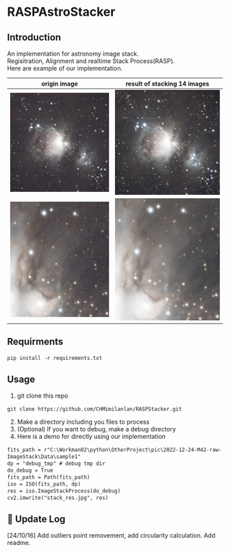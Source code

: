 # RASPAstroStacker


## Introduction
An implementation for astronomy image stack. \
Regisitration, Alignment and realtime Stack Process(RASP). \
Here are example of our implementation.

| origin image                          | result of stacking 14 images          |
|---------------------------------------|---------------------------------------|
| ![origin image](assert/0.jpg)         | ![stack result](assert/13.jpg)        |
| ![origin detail](assert/detail_0.jpg) | ![stack detail](assert/detail_13.jpg) |


## Requirments
```
pip install -r requirements.txt
```


## Usage
1. git clone this repo
```
git clone https://github.com/CHMimilanlan/RASPStacker.git
```
2. Make a directory including you files to process
3. (Optional) If you want to debug, make a debug directory
4. Here is a demo for directly using our implementation
```
fits_path = r"C:\Workman02\python\OtherProject\pic\2022-12-24-M42-raw-ImageStack\Data\sample1"
dp = "debug_tmp" # debug tmp dir
do_debug = True
fits_path = Path(fits_path)
iso = ISO(fits_path, dp)
res = iso.ImageStackProcess(do_debug)
cv2.imwrite("stack_res.jpg", res)
```

## :dart: Update Log
[24/10/16] Add outliers point removement, add circularity calculation. Add readme. 